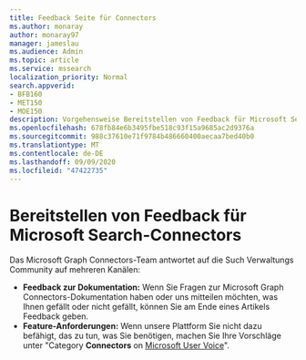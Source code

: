 ```yaml
---
title: Feedback Seite für Connectors
ms.author: monaray
author: monaray97
manager: jameslau
ms.audience: Admin
ms.topic: article
ms.service: mssearch
localization_priority: Normal
search.appverid:
- BFB160
- MET150
- MOE150
description: Vorgehensweise Bereitstellen von Feedback für Microsoft Search Connectors
ms.openlocfilehash: 678fb84e6b3495fbe518c93f15a9685ac2d9376a
ms.sourcegitcommit: 988c37610e71f9784b486660400aecaa7bed40b0
ms.translationtype: MT
ms.contentlocale: de-DE
ms.lasthandoff: 09/09/2020
ms.locfileid: "47422735"
---
```

# <a name="provide-feedback-for-microsoft-search-connectors"></a>Bereitstellen von Feedback für Microsoft Search-Connectors

Das Microsoft Graph Connectors-Team antwortet auf die Such Verwaltungs Community auf mehreren Kanälen:

* **Feedback zur Dokumentation:** Wenn Sie Fragen zur Microsoft Graph Connectors-Dokumentation haben oder uns mitteilen möchten, was Ihnen gefällt oder nicht gefällt, können Sie am Ende eines Artikels Feedback geben.
* **Feature-Anforderungen:** Wenn unsere Plattform Sie nicht dazu befähigt, das zu tun, was Sie benötigen, machen Sie Ihre Vorschläge unter "Category **Connectors** on [Microsoft User Voice](https://microsoftsearch.uservoice.com/forums/926998-connectors)".
